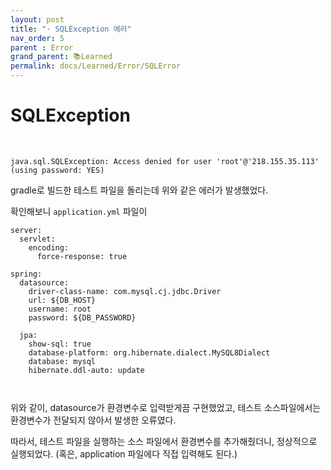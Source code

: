```yaml
---
layout: post
title: "· SQLException 에러"
nav_order: 5
parent : Error
grand_parent: 📚Learned
permalink: docs/Learned/Error/SQLError
---
```


# SQLException

<br>

```
java.sql.SQLException: Access denied for user 'root'@'218.155.35.113' (using password: YES)
```



gradle로 빌드한 테스트 파일을 돌리는데 위와 같은 에러가 발생했었다.

확인해보니 `application.yml` 파일이

```
server:
  servlet:
    encoding:
      force-response: true

spring:
  datasource:
    driver-class-name: com.mysql.cj.jdbc.Driver
    url: ${DB_HOST}
    username: root
    password: ${DB_PASSWORD}

  jpa:
    show-sql: true
    database-platform: org.hibernate.dialect.MySQL8Dialect
    database: mysql
    hibernate.ddl-auto: update



```

위와 같이, datasource가 환경변수로 입력받게끔 구현했었고, 테스트 소스파일에서는 환경변수가 전달되지 않아서 발생한 오류였다.



따라서, 테스트 파일을 실행하는 소스 파일에서 환경변수를 추가해줬더니, 정상적으로 실행되었다. (혹은, application 파일에다 직접 입력해도 된다.)